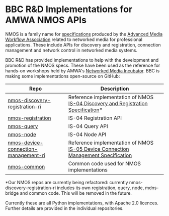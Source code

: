 # BBC R&D Implementations for AMWA NMOS APIs

NMOS is a family name for [specifications][NMOS] produced by the [Advanced Media Workflow Association][AMWA] related to networked media for professional applications. These include APIs for discovery and registration, connection management and network control in networked media systems.

BBC R&D has provided implementations to help with the development and promotion of the NMOS specs. These have been used as the reference for hands-on workshops held by AMWA's [Networked Media Incubator]. BBC is making some implementations open-source on GitHub:

Repo | Description
-----|------------
[nmos-discovery-registration-ri](https://github.com/bbc/nmos-discovery-registration-ri)  |  Reference implementation of NMOS [IS-04 Discovery and Registration Specification][IS-04]\*
[nmos-registration](https://github.com/bbc/nmos-registration)  | IS-04 Registration API
[nmos-query](https://github.com/bbc/nmos-query)  | IS-04 Query API
[nmos-node](https://github.com/bbc/nmos-node)  | IS-04 Node API
[nmos-device-connection-management-ri](https://github.com/bbc/nmos-device-connection-management-ri)  |  Reference implementation of NMOS [IS-05 Device Connection Management Specification][IS-05]
[nmos-common](https://github.com/bbc/nmos-common)  | Common code used for  NMOS implementations

\*Our NMOS repos are currently being refactored: currently nmos-discovery-registration-ri includes its own registration, query, node, mdns-bridge and common code. This will be removed in the future.

Currently these are all Python implementations, with Apache 2.0 licences. Further details are provided in the individual repositories.

[//]: # (References/Links)

[AMWA]: http://amwa.tv "Advanced Media Workflow Association"

[IS-04]: https://github.com/AMWA-TV/nmos-discovery-registration "IS-04"

[IS-05]: https://github.com/AMWA-TV/nmos-device-connection-management "IS-05"

[Networked Media Incubator]: http://nmos.tv/about_NMI.html "Networked Media Incubator"

[NMOS]: https://github.com/AMWA-TV/nmos "NMOS overview GitHub"
